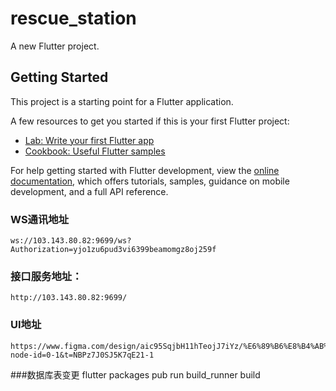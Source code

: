 # rescue_station

A new Flutter project.

## Getting Started

This project is a starting point for a Flutter application.

A few resources to get you started if this is your first Flutter project:

- [Lab: Write your first Flutter app](https://docs.flutter.dev/get-started/codelab)
- [Cookbook: Useful Flutter samples](https://docs.flutter.dev/cookbook)

For help getting started with Flutter development, view the
[online documentation](https://docs.flutter.dev/), which offers tutorials,
samples, guidance on mobile development, and a full API reference.


 ### WS通讯地址
    ws://103.143.80.82:9699/ws?Authorization=yjo1zu6pud3vi6399beamomgz8oj259f

 ### 接口服务地址：
    http://103.143.80.82:9699/

 ### UI地址
    https://www.figma.com/design/aic95SqjbH11hTeojJ7iYz/%E6%89%B6%E8%B4%AB%E9%A1%B9%E7%9B%AE?node-id=0-1&t=NBPz7J0SJ5K7qE21-1

 ###数据库表变更 
    flutter packages pub run build_runner build
